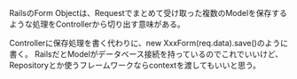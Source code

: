 RailsのForm Objectは、Requestでまとめて受け取った複数のModelを保存するような処理をControllerから切り出す意味がある。

Controllerに保存処理を書く代わりに、new XxxForm(req.data).save()のように書く。
RailsだとModelがデータベース接続を持っているのでこれでいいけど、Repositoryとか使うフレームワークならcontextを渡してもいいと思う。
